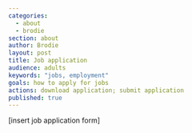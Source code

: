 ```yaml
---
categories: 
  - about
  - brodie
section: about
author: Brodie
layout: post
title: Job application
audience: adults
keywords: "jobs, employment"
goals: how to apply for jobs
actions: download application; submit application
published: true
---
```


[insert job application form]